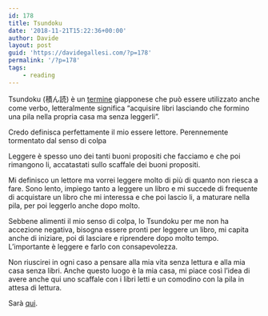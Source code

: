 ```yaml
---
id: 178
title: Tsundoku
date: '2018-11-21T15:22:36+00:00'
author: Davide
layout: post
guid: 'https://davidegallesi.com/?p=178'
permalink: '/?p=178'
tags:
    - reading
---
```


Tsundoku (積ん読) è un [termine](https://en.wikipedia.org/wiki/Tsundoku) giapponese che può essere utilizzato anche come verbo, letteralmente significa “acquisire libri lasciando che formino una pila nella propria casa ma senza leggerli”.

Credo definisca perfettamente il mio essere lettore. Perennemente tormentato dal senso di colpa

Leggere è spesso uno dei tanti buoni propositi che facciamo e che poi rimangono li, accatastati sullo scaffale dei buoni propositi.

Mi definisco un lettore ma vorrei leggere molto di più di quanto non riesca a fare. Sono lento, impiego tanto a leggere un libro e mi succede di frequente di acquistare un libro che mi interessa e che poi lascio li, a maturare nella pila, per poi leggerlo anche dopo molto.

Sebbene alimenti il mio senso di colpa, lo Tsundoku per me non ha accezione negativa, bisogna essere pronti per leggere un libro, mi capita anche di iniziare, poi di lasciare e riprendere dopo molto tempo. L’importante è leggere e farlo con consapevolezza.

Non riuscirei in ogni caso a pensare alla mia vita senza lettura e alla mia casa senza libri. Anche questo luogo è la mia casa, mi piace così l’idea di avere anche qui uno scaffale con i libri letti e un comodino con la pila in attesa di lettura.

Sarà [qui](https://davidegallesi.com/tsundoku).